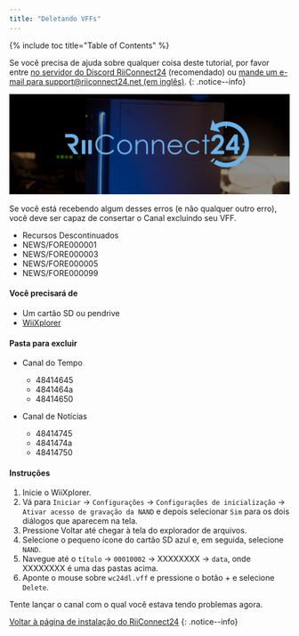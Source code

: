```yaml
---
title: "Deletando VFFs"
---
```


{% include toc title="Table of Contents" %}

Se você precisa de ajuda sobre qualquer coisa deste tutorial, por favor entre [no servidor do Discord RiiConnect24](https://discord.gg/rc24) (recomendado) ou [mande um e-mail para support@riiconnect24.net (em inglês)](mailto:support@riiconnect24.net).
{: .notice--info}

![Logo RiiConnect24](/images/WiiRC24Logo.jpg)

Se você está recebendo algum desses erros (e não qualquer outro erro), você deve ser capaz de consertar o Canal excluindo seu VFF.

+ Recursos Descontinuados
+ NEWS/FORE000001
+ NEWS/FORE000003
+ NEWS/FORE000005
+ NEWS/FORE000099

#### Você precisará de
* Um cartão SD ou pendrive
* [WiiXplorer](https://sourceforge.net/projects/wiixplorer/files/latest/download)

#### Pasta para excluir

+ Canal do Tempo
  + 48414645
  + 4841464a
  + 48414650

+ Canal de Notícias
  + 48414745
  + 4841474a
  + 48414750

#### Instruções

1. Inicie o WiiXplorer.
2. Vá para `Iniciar` -> `Configurações` -> `Configurações de inicialização` -> `Ativar acesso de gravação da NAND` e depois selecionar `Sim` para os dois diálogos que aparecem na tela.
3. Pressione Voltar até chegar à tela do explorador de arquivos.
4. Selecione o pequeno ícone do cartão SD azul e, em seguida, selecione `NAND`.
5. Navegue até o `título` -> `00010002` -> XXXXXXXX -> `data`, onde XXXXXXXX é uma das pastas acima.
6. Aponte o mouse sobre `wc24dl.vff` e pressione o botão + e selecione `Delete`.

Tente lançar o canal com o qual você estava tendo problemas agora.

[Voltar à página de instalação do RiiConnect24](riiconnect24)
{: .notice--info}
